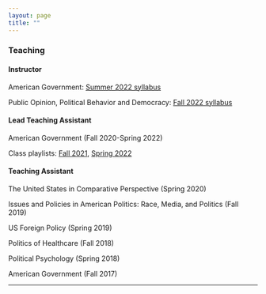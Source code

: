 ```yaml
---
layout: page
title: ""
---
```


### Teaching

#### Instructor

American Government: [Summer 2022 syllabus](assets/Syllabus_GOV310_summer22.pdf)

Public Opinion, Political Behavior and Democracy: [Fall 2022 syllabus](assets/Syllabus_Fall22.pdf)

#### Lead Teaching Assistant

American Government (Fall 2020-Spring 2022)

Class playlists: [Fall 2021](https://open.spotify.com/playlist/1xaa1gmVmsWWJdgVrD9CDH?si=9c403c2be6f147fa), [Spring 2022](https://open.spotify.com/playlist/3fKSzgWlawofDDjiYHkgkc?si=e5f81f16708b45f6)

#### Teaching Assistant

The United States in Comparative Perspective (Spring 2020)

Issues and Policies in American Politics: Race, Media, and Politics (Fall 2019)

US Foreign Policy (Spring 2019)

Politics of Healthcare (Fall 2018)

Political Psychology (Spring 2018)

American Government (Fall 2017)

---
